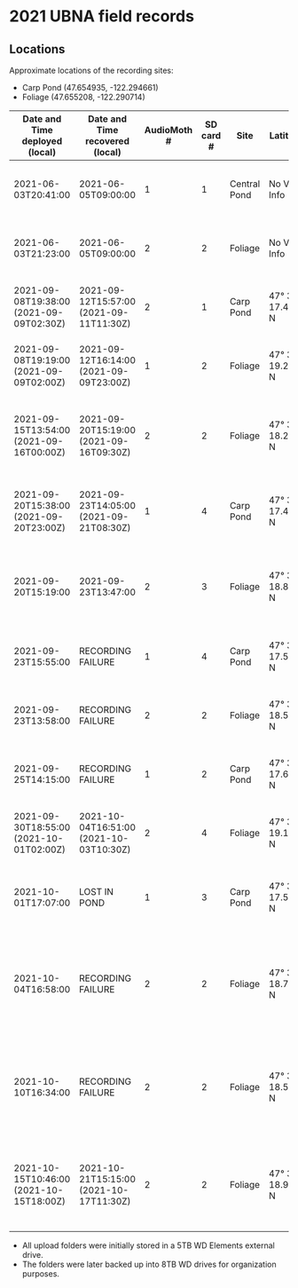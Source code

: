 # 2021 UBNA field records

## Locations

Approximate locations of the recording sites:
- Carp Pond (47.654935, -122.294661)
- Foliage (47.655208, -122.290714)

Date and Time deployed (local) | Date and Time recovered (local) | AudioMoth # | SD card # | Site | Latitude | Longitude | Altitude (m) | Duration (HH:MM) | # of Files | GB used | Storage Space (GB) | Sampling rate (Hz) | Gain | Filter | Amplitude threshold | Battery start (V) | Battery end (V) | Deployer | Upload folder name | Daily Recording Period | Activity Cycle | Activity per Day | Notes
-----|-----|-----|-----|-----|-----|-----|-----|-----|-----|-----|-----|-----|-----|-----|-----|-----|-----|-----|-----|-----|-----|-----|-----|
2021-06-03T20:41:00 | 2021-06-05T09:00:00 | 1 | 1 | Central Pond | No Valid Info | No Valid Info | No Valid Info | 36:19 | - | 54.4 | 127.8 | 384000 | Medium | None | None | - | < 3.6 V (Green) | AS | recover-20210604_unit1 | 0:00 - 24:00 | Recording: 3595 secs; Sleep: 5 secs | Recording: 1438 min; Sleep: 2 min | Ziploc Bag
2021-06-03T21:23:00 | 2021-06-05T09:00:00 | 2 | 2 | Foliage | No Valid Info | No Valid Info | No Valid Info | 35:37 | - | 51.8 | 127.8 | 384000 | Medium | None | None | - | < 3.6 V (Green) | AS | recover-20210604_unit2 | 0:00 - 24:00 | Recording: 3595 secs; Sleep: 5 secs | Recording: 1438 min; Sleep: 2 min | Ziploc Bag
2021-09-08T19:38:00 (2021-09-09T02:30Z) | 2021-09-12T15:57:00 (2021-09-11T11:30Z) | 2 | 1 | Carp Pond | 47° 39' 17.430'' N | 122° 17' 41.658'' W | 6.62 | 92:19 (57) | 126 | 39.5 | 127.8 | 250000 | Medium | None | None | - | < 3.6 V (Green) | AK | recover-20210912_unit1 | 0:00 - 24:00 | Recording: 1795 secs; Sleep: 5 secs | Recording: 1436 min; Sleep: 4 min | Ziploc Bag
2021-09-08T19:19:00 (2021-09-09T02:00Z) | 2021-09-12T16:14:00 (2021-09-09T23:00Z) | 1 | 2 | Foliage | 47° 39' 19.200'' N | 122° 17' 27.738'' W | 8.11 | 92:55 (21) | 114 | 102.2 | 127.8 | 250000 | Medium | None | None | - | < 3.6 V (Green) | AK | recover-20210912_unit2 | 0:00 - 24:00 | Recording: 1795 secs; Sleep: 5 secs | Recording: 1436 min; Sleep: 4 min | Ziploc Bag
2021-09-15T13:54:00 (2021-09-16T00:00Z) | 2021-09-20T15:19:00 (2021-09-16T09:30Z) | 2 | 2 | Foliage | 47° 39' 18.282'' N | 122° 17' 26.562'' W | 7.14 | 121:25 (9.5) | 90 | 27.4 | 127.8 | 384000 | Medium | None | None | - | < 3.6 V (Green) | AK | recover-20210918_unit2 | 0:00 - 16:00 | Recording: 1795 secs; Sleep: 5 secs | Recording: 1436 min; Sleep: 4 min | Ziploc Bag; First major rain storm of season; Tree fell down; No recordings
2021-09-20T15:38:00 (2021-09-20T23:00Z) | 2021-09-23T14:05:00 (2021-09-21T08:30Z) | 1 | 4 | Carp Pond | 47° 39' 17.418'' N | 122° 17' 40.650'' W | 6.09 | 70:27 (9.5) | 146 | 21.4 | 127.8 | 250000 | Medium | None | None | - | - | AK | recover-20210923_unit1 | 0:00 - 24:00 | Recording: 1795 secs; Sleep: 5 secs | Recording: 1436 min; Sleep: 4 min | Ziploc Bag; First days of sunny weather after rain storm
2021-09-20T15:19:00 | 2021-09-23T13:47:00 | 2 | 3 | Foliage | 47° 39' 18.888'' N | 122° 17' 26.340'' W | 3.35 | 70:28 | 23 | 0.408 | 127.8 | 250000 | Medium | None | None | - | - | AK | recover-20210921_unit2 | 0:00 - 24:00 | Recording: 1795 secs; Sleep: 5 secs | Recording: 1436 min; Sleep: 4 min | Ziploc Bag; First days of sunny weather after rain storm; Weak Batteries
2021-09-23T15:55:00 | RECORDING FAILURE | 1 | 4 | Carp Pond | 47° 39' 17.532'' N | 122° 17' 40.690'' W | 3.57 | - | - | - | 127.8 | 250000 | Medium | None | None | - | - | AK | - | 0:00 - 24:00 | Recording: 1795 secs; Sleep: 5 secs | Recording: 1436 min; Sleep: 4 min | SD card was formatted to wrong type (not exFAT)
2021-09-23T13:58:00 | RECORDING FAILURE | 2 | 2 | Foliage | 47° 39' 18.522'' N | 122° 17' 26.892'' W | 6.59 | - | - | - | 127.8 | 250000 | Medium | None | None | - | - | AK | - | 0:00 - 24:00 | Recording: 1795 secs; Sleep: 5 secs | Recording: 1436 min; Sleep: 4 min | Unknown error; Possible water interference
2021-09-25T14:15:00 | RECORDING FAILURE | 1 | 2 | Carp Pond | 47° 39' 17.622'' N | 122° 17' 40.698'' W | 6.99 | - | - | - | 127.8 | 250000 | Medium | None | None | - | - | AK | - | 0:00 - 24:00 | Recording: 1795 secs; Sleep: 5 secs | Recording: 1436 min; Sleep: 4 min | Unknown error; Possible water interference
2021-09-30T18:55:00 (2021-10-01T02:00Z) | 2021-10-04T16:51:00 (2021-10-03T10:30Z) | 2 | 4 | Foliage | 47° 39' 19.110'' N | 122° 17' 27.348'' W | 42.93 (glitch) | 93:56 (56.5) | 203 | 104.8 | 127.8 | 250000 | Medium | None | None | - | - | AK | recover-20211004_unit2 | 0:00 - 24:00 | Recording: 1795 secs; Sleep: 5 secs | Recording: 1436 min; Sleep: 4 min | Ziploc Bag; After midnight rainstorm
2021-10-01T17:07:00 | LOST IN POND | 1 | 3 | Carp Pond | 47° 39' 17.562'' N | 122° 17' 40.290'' W| 7.08 | - | - | - | 127.8 | 250000 | Medium | None | None | - | - | AK | - | 0:00 - 24:00 | Recording: 1795 secs; Sleep: 5 secs | Recording: 1436 min; Sleep: 4 min | Tree fell into the water; unable to recover as of 10/10/2021
2021-10-04T16:58:00 | RECORDING FAILURE | 2 | 2 | Foliage | 47° 39' 18.750'' N | 122° 17' 26.532'' W| 6.93 | - | - | - | 127.8 | 250000 | Medium | None | None | - | - | AK | - | 0:00 - 24:00 | Recording: 1795 secs; Sleep: 5 secs | Recording: 1436 min; Sleep: 4 min | Recording schedule set but clock not set (Red light ON with Green light flashing)
2021-10-10T16:34:00 | RECORDING FAILURE | 2 | 2 | Foliage | 47° 39' 18.528'' N | 122° 17' 26.718'' W| 8.74 | - | - | - | 127.8 | 250000 | Medium | None | None | - | - | AK | - | 0:00 - 24:00 | Recording: 1795 secs; Sleep: 5 secs | Recording: 1436 min; Sleep: 4 min | Recording schedule set but clock not set (Red light ON with Green light flashing)
2021-10-15T10:46:00 (2021-10-15T18:00Z) | 2021-10-21T15:15:00 (2021-10-17T11:30Z) | 2 | 2 | Foliage | 47° 39' 18.918'' N | 122° 17' 26.388'' W| 6.1 | 148:29 (41.5) | 440 | 78.6 | 127.8 | 250000 | Medium | None | None | - | - | AK | recover-20211021_unit2 | 0:00 - 24:00 | Recording: 1795 secs; Sleep: 5 secs | Recording: 1436 min; Sleep: 4 min | Retrieved two days after batteries died; Solid dataset until Oct 17th 4am PST

- All upload folders were initially stored in a 5TB WD Elements external drive.
- The folders were later backed up into 8TB WD drives for organization purposes.

